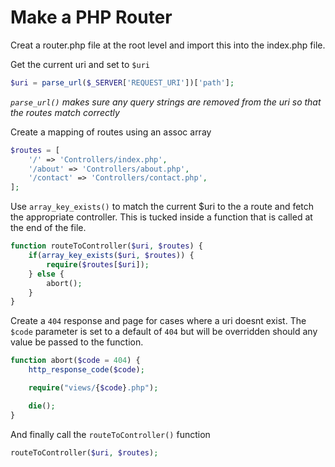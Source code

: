 # Make a PHP Router

Creat a router.php file at the root level and import this into the index.php file.

Get the current uri and set to `$uri`
```php
$uri = parse_url($_SERVER['REQUEST_URI'])['path'];
```
*`parse_url()` makes sure any query strings are removed from the uri so that the routes match correctly*

Create a mapping of routes using an assoc array
```php
$routes = [
    '/' => 'Controllers/index.php',
    '/about' => 'Controllers/about.php',
    '/contact' => 'Controllers/contact.php',
];
```

Use `array_key_exists()` to match the current $uri to the a route and fetch the appropriate controller. This is tucked inside a function that is called at the end of the file.
```php
function routeToController($uri, $routes) {
    if(array_key_exists($uri, $routes)) {
        require($routes[$uri]);
    } else {
        abort();
    }
}
```

Create a `404` response and page for cases where a uri doesnt exist. The `$code` parameter is set to a default of `404` but will be overridden should any value be passed to the function.
```php
function abort($code = 404) {
    http_response_code($code);

    require("views/{$code}.php");

    die();
}
```

And finally call the `routeToController()` function
```php
routeToController($uri, $routes);
```

